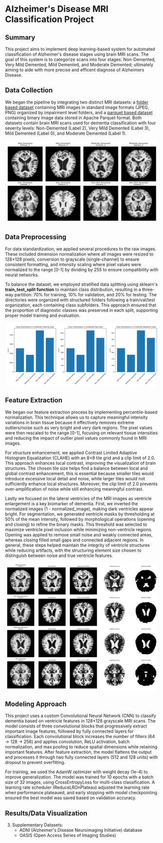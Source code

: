 # Alzheimer's Disease MRI Classification Project

## Summary 

This project aims to implement deep learning-based system for automated classification of Alzheimer's disease stages using brain MRI scans. The goal of this system is to categorize scans into four stages: Non-Demented, Very Mild Demented, Mild Demented, and Moderate Demented; ultimately aiming to aide with more precise and efficent diagnose of Alzheimers Disease.

## Data Collection

We began the pipeline by integrating two distinct MRI datasets: a [folder based dataset](https://www.kaggle.com/datasets/lukechugh/best-alzheimer-mri-dataset-99-accuracy/data) containing MRI images in standard image formats (JPEG, PNG) organized by impairment level folders, and a [parquet based dataset](https://www.kaggle.com/datasets/borhanitrash/alzheimer-mri-disease-classification-dataset/data) containing binary image data stored in Apache Parquet format. Both datasets contain brain MRI scans used for dementia classification with four severity levels: Non-Demented (Label 2), Very Mild Demented (Label 3), Mild Demented (Label 0), and Moderate Demented (Label 1). 

![brain samples](images/brain_samples.png)

## Data Preprocessing

For data standardization, we applied several procedures to the raw images. These included dimension normalization where all images were resized to 128×128 pixels, conversion to grayscale (single-channel) to ensure consistent formatting, and intensity scaling where pixel values were normalized to the range [0-1] by dividing by 255 to ensure compatibility with neural networks.

To balance the dataset, we employed stratified data splitting using sklearn's **train_test_split function** to maintain class distribution, resulting in a three-way partition: 70% for training, 10% for validation, and 20% for testing. The directories were organized with structured folders following a train/val/test organization, each containing class subfolders. This approach ensured that the proportion of diagnostic classes was preserved in each split, supporting proper model training and evaluation.

![class_distribution](images/class_distribution.png)

## Feature Extraction

We began our feature extraction process by implementing percentile-based normalization. This technique allows us to capture meaningful intensity variations in brain tissue because it effectively removes extreme outliers/noise such as very bright and very dark regions. The pixel values were then rescaled to the range [0-1], focusing on relevant tissue intensities and reducing the impact of outlier pixel values commonly found in MRI images.

For structure enhancement, we applied Contrast Limited Adaptive Histogram Equalization (CLAHE) with an 8×8 tile grid and a clip limit of 2.0. This approach enhances local contrast, improving the visualization of brain structures. The chosen tile size helps find a balance between local and global contrast enhancement, this is essential because smaller tiles would introduce excessive local detail and noise, while larger tiles would not sufficiently enhance local structures. Moreover, the clip limit of 2.0 prevents over-amplification of noise while still enhancing meaningful contrast.

Lastly we focused on the lateral ventricles of the MRI images as ventricle enlargement is a key biomarker of dementia. First, we inverted the normalized images (1 - normalized_image), making dark ventricles appear bright. For segmentation, we generated ventricle masks by thresholding at 50% of the mean intensity, followed by morphological operations (opening and closing) to refine the binary masks. This threshold was selected to maximize ventricle pixel inclusion while minimizing non-ventricle regions. Opening was applied to remove small noise and weakly connected areas, whereas closing filled small gaps and connected adjacent regions. In general, these steps helped maintain the integrity of ventricle structures while reducing artifacts, with the structuring element size chosen to distinguish between noise and true ventricle features.

![ventricle_extraction](images/feature_extraction.png)

## Modeling Approach

This project uses a custom Convolutional Neural Network (CNN) to classify dementia based on ventricle features in 128×128 grayscale MRI scans. The model consists of three convolutional blocks that progressively extract important image features, followed by fully connected layers for classification. Each convolutional block increases the number of filters (64 → 128 → 256) and applies convolution, ReLU activation, batch normalization, and max pooling to reduce spatial dimensions while retaining important features. After feature extraction, the model flattens the output and processes it through two fully connected layers (512 and 128 units) with dropout to prevent overfitting.

For training, we used the AdamW optimizer with weight decay (1e-4) to improve generalization. The model was trained for 10 epochs with a batch size of 32 images, using CrossEntropyLoss for multi-class classification. A learning rate scheduler (ReduceLROnPlateau) adjusted the learning rate when performance plateaued, and early stopping with model checkpointing ensured the best model was saved based on validation accuracy.

## Results/Data Visualization




3. Supplementary Datasets:
   - ADNI (Alzheimer's Disease Neuroimaging Initiative) database
   - OASIS (Open Access Series of Imaging Studies)
